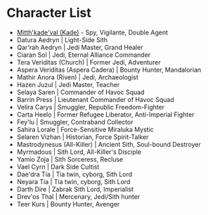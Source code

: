 # Character List

- [Mitth'kade'val (Kade)](Kade.html) - Spy, Vigilante, Double Agent
- Datura Aedryn \| Light-Side Sith
- Qar'rah Aedryn \| Jedi Master, Grand Healer
- Ciaran Sol \| Jedi, Eternal Alliance Commander
- Tera Veriditas (Church) \| Former Jedi, Adventurer
- Aspera Veriditas (Aspera Cadera) \| Bounty Hunter, Mandalorian
- Mathir Anora (Riven) \| Jedi, Archaeologist
- Hazen Juzul \| Jedi Master, Teacher
- Selaya Saren \| Commander of Havoc Squad
- Barrin Press \| Lieutenant Commander of Havoc Squad
- Velira Carys \| Smuggler, Republic Freedom-Fighter
- Carta Heelo \| Former Refugee Liberator, Anti-Imperial Fighter
- Fey'lu \| Smuggler, Contraband Collector
- Sahira Lorale \| Force-Sensitive Miraluka Mystic
- Selaren Vizhan | Historian, Force Spirit-Talker
- Mastrodynesus (All-Killer) \| Ancient Sith, Soul-bound Destroyer
- Myrmadous \| Sith Lord, All-Killer's Disciple
- Yamio Zoja \| Sith Sorceress, Recluse
- Vael Cyrn \| Dark Side Cultist
- Dae'dra Tia \| Tia twin, cyborg, Sith Lord
- Neyara Tia \| Tia twin, cyborg, Sith Lord
- Darth Dire \| Zabrak Sith Lord, Imperialist
- Drev'os Thal \| Mercenary, Jedi/Sith hunter
- Teer Kurs \| Bounty Hunter, Avenger
